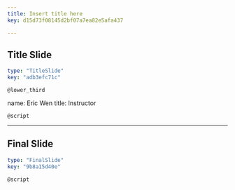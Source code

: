 ```yaml
---
title: Insert title here
key: d15d73f08145d2bf07a7ea82e5afa437

---
```

## Title Slide

```yaml
type: "TitleSlide"
key: "adb3efc71c"
```

`@lower_third`

name: Eric Wen
title: Instructor


`@script`



---
## Final Slide

```yaml
type: "FinalSlide"
key: "9b8a15d40e"
```

`@script`


